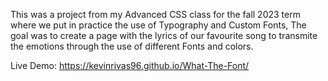 This was a project from my Advanced CSS class for the fall 2023 term where we put in practice the use of Typography and Custom Fonts, The goal was to create a page with the lyrics of our favourite song to transmite the emotions through the use of different Fonts and colors.

Live Demo: https://kevinrivas96.github.io/What-The-Font/
